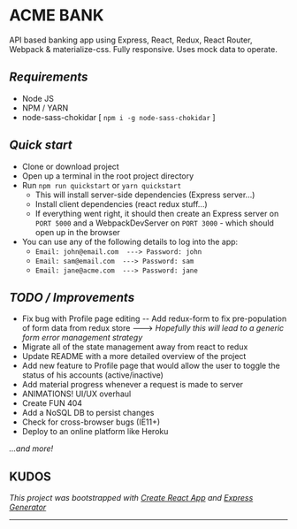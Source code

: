 # **ACME BANK** 
API based banking app using Express, React, Redux, React Router, Webpack & materialize-css.
Fully responsive. Uses mock data to operate.

## _Requirements_
- Node JS
- NPM / YARN
- node-sass-chokidar [ `npm i -g node-sass-chokidar` ]

## _Quick start_
- Clone or download project
- Open up a terminal in the root project directory
- Run `npm run quickstart` or `yarn quickstart`
   - This will install server-side dependencies (Express server...)
   - Install client dependencies (react redux stuff...)
   - If everything went right, it should then create an Express server on `PORT 5000` and a WebpackDevServer on `PORT 3000` - which should open up in the browser
- You can use any of the following details to log into the app:
    - `Email: john@email.com  ---> Password: john`
    - `Email: sam@email.com  ---> Password: sam`
    - `Email: jane@acme.com  ---> Password: jane`

## _TODO / Improvements_
- Fix bug with Profile page editing -- Add redux-form to fix pre-population of form data from redux store ---> _Hopefully this will lead to a generic form error management strategy_
- Migrate all of the state management away from react to redux
- Update README with a more detailed overview of the project
- Add new feature to Profile page that would allow the user to toggle the status of his accounts (active/inactive)
- Add material progress whenever a request is made to server
- ANIMATIONS! UI/UX overhaul
- Create FUN 404
- Add a NoSQL DB to persist changes
- Check for cross-browser bugs (IE11+)
- Deploy to an online platform like Heroku

_...and more!_


 KUDOS
--------------------------------------------------------------------
_This project was bootstrapped with [Create React App](https://github.com/facebookincubator/create-react-app) and [Express Generator](https://github.com/expressjs/generator)_

---------------------------------------------------------------------
